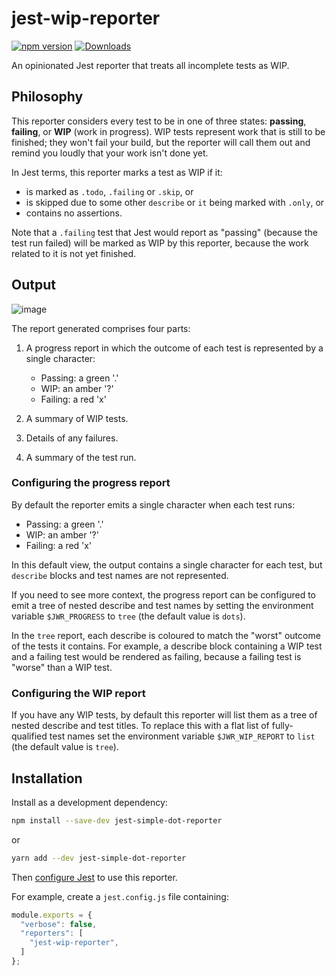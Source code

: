 # jest-wip-reporter

[![npm version](https://badge.fury.io/js/jest-wip-reporter.svg)](https://www.npmjs.com/package/jest-wip-reporter)
[![Downloads](https://img.shields.io/npm/dm/jest-wip-reporter.svg)](https://www.npmjs.com/package/jest-wip-reporter)

An opinionated Jest reporter that treats all incomplete tests as WIP.

## Philosophy

This reporter considers every test to be in one of three states:
**passing**, **failing**, or **WIP** (work in progress).
WIP tests represent work that is still to be finished; they won't
fail your build, but the reporter will call them out and remind you loudly
that your work isn't done yet.

In Jest terms, this reporter marks a test as WIP if it:
* is marked as `.todo`, `.failing` or `.skip`, or
* is skipped due to some other `describe` or `it` being marked with `.only`, or
* contains no assertions.

Note that a `.failing` test that Jest would report as "passing"
(because the test run failed)
will be marked as WIP by this reporter, because the work related to it
is not yet finished.

## Output

![image](https://github.com/kevinrutherford/jest-wip-reporter/assets/23290/969d664c-4660-4e4b-b65e-7e4d582ecf2f)

The report generated comprises four parts:

1. A progress report in which the outcome of each test is represented by a single character:
   - Passing: a green '.'
   - WIP: an amber '?'
   - Failing: a red 'x'

2. A summary of WIP tests.

3. Details of any failures.

4. A summary of the test run.

### Configuring the progress report

By default the reporter emits a single character when each test runs:
- Passing: a green '.'
- WIP: an amber '?'
- Failing: a red 'x'

In this default view, the output contains a single character for each test,
but `describe` blocks and test names are not represented.

If you need to see more context, the progress report can be configured
to emit a tree of nested describe and test names
by setting the environment variable `$JWR_PROGRESS` to `tree`
(the default value is `dots`).

In the `tree` report, each describe is coloured to match the "worst" outcome
of the tests it contains.
For example, a describe block containing a WIP test and a failing test
would be rendered as failing, because a failing test is "worse" than a WIP test.

### Configuring the WIP report

If you have any WIP tests,
by default this reporter will list them as a tree of nested describe and test titles.
To replace this with a flat list of fully-qualified test names set the
environment variable `$JWR_WIP_REPORT` to `list` (the default value is `tree`).

## Installation

Install as a development dependency:

```bash
npm install --save-dev jest-simple-dot-reporter
```

or

```bash
yarn add --dev jest-simple-dot-reporter
```

Then [configure Jest](https://facebook.github.io/jest/docs/en/configuration.html)
to use this reporter.

For example, create a `jest.config.js` file containing:

```javascript
module.exports = {
  "verbose": false,
  "reporters": [
    "jest-wip-reporter",
  ]
};
```

